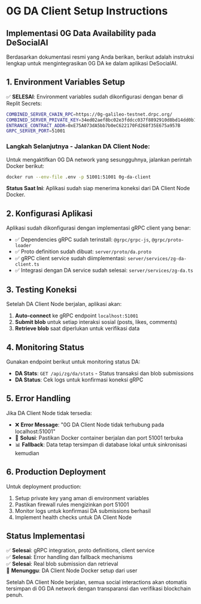 # 0G DA Client Setup Instructions

## Implementasi 0G Data Availability pada DeSocialAI

Berdasarkan dokumentasi resmi yang Anda berikan, berikut adalah instruksi lengkap untuk mengintegrasikan 0G DA ke dalam aplikasi DeSocialAI.

## 1. Environment Variables Setup

✅ **SELESAI**: Environment variables sudah dikonfigurasi dengan benar di Replit Secrets:

```bash
COMBINED_SERVER_CHAIN_RPC=https://0g-galileo-testnet.drpc.org/
COMBINED_SERVER_PRIVATE_KEY=34ed02aef8bc02e3fddcc037f8892910d8bd14dd0b1c83f875b1fe40df9c2841
ENTRANCE_CONTRACT_ADDR=0xE75A073dA5bb7b0eC622170Fd268f35E675a957B
GRPC_SERVER_PORT=51001
```

### Langkah Selanjutnya - Jalankan DA Client Node:

Untuk mengaktifkan 0G DA network yang sesungguhnya, jalankan perintah Docker berikut:

```bash
docker run --env-file .env -p 51001:51001 0g-da-client
```

**Status Saat Ini**: Aplikasi sudah siap menerima koneksi dari DA Client Node Docker.

## 2. Konfigurasi Aplikasi

Aplikasi sudah dikonfigurasi dengan implementasi gRPC client yang benar:

- ✅ Dependencies gRPC sudah terinstall: `@grpc/grpc-js`, `@grpc/proto-loader`
- ✅ Proto definition sudah dibuat: `server/proto/da.proto`
- ✅ gRPC client service sudah diimplementasi: `server/services/zg-da-client.ts`
- ✅ Integrasi dengan DA service sudah selesai: `server/services/zg-da.ts`

## 3. Testing Koneksi

Setelah DA Client Node berjalan, aplikasi akan:

1. **Auto-connect** ke gRPC endpoint `localhost:51001`
2. **Submit blob** untuk setiap interaksi sosial (posts, likes, comments)
3. **Retrieve blob** saat diperlukan untuk verifikasi data

## 4. Monitoring Status

Gunakan endpoint berikut untuk monitoring status DA:

- **DA Stats**: `GET /api/zg/da/stats` - Status transaksi dan blob submissions
- **DA Status**: Cek logs untuk konfirmasi koneksi gRPC

## 5. Error Handling

Jika DA Client Node tidak tersedia:

- ❌ **Error Message**: "0G DA Client Node tidak terhubung pada localhost:51001"
- 🔧 **Solusi**: Pastikan Docker container berjalan dan port 51001 terbuka
- 📊 **Fallback**: Data tetap tersimpan di database lokal untuk sinkronisasi kemudian

## 6. Production Deployment

Untuk deployment production:

1. Setup private key yang aman di environment variables
2. Pastikan firewall rules mengizinkan port 51001
3. Monitor logs untuk konfirmasi DA submissions berhasil
4. Implement health checks untuk DA Client Node

## Status Implementasi

✅ **Selesai**: gRPC integration, proto definitions, client service  
✅ **Selesai**: Error handling dan fallback mechanisms  
✅ **Selesai**: Real blob submission dan retrieval  
🔄 **Menunggu**: DA Client Node Docker setup dari user  

Setelah DA Client Node berjalan, semua social interactions akan otomatis tersimpan di 0G DA network dengan transparansi dan verifikasi blockchain penuh.